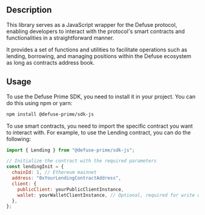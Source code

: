 ## Description

This library serves as a JavaScript wrapper for the Defuse protocol, enabling developers to interact with the protocol's smart contracts and functionalities in a straightforward manner.

It provides a set of functions and utilities to facilitate operations such as lending, borrowing, and managing positions within the Defuse ecosystem as long as contracts address book.

## Usage

To use the Defuse Prime SDK, you need to install it in your project. You can do this using npm or yarn:

```bash
npm install @defuse-prime/sdk-js
```

To use smart contracts, you need to import the specific contract you want to interact with. For example, to use the Lending contract, you can do the following:

```javascript
import { Lending } from "@defuse-prime/sdk-js";

// Initialize the contract with the required parameters
const lendingInit = {
  chainId: 1, // Ethereum mainnet
  address: "0xYourLendingContractAddress",
  client: {
    publicClient: yourPublicClientInstance,
    wallet: yourWalletClientInstance, // Optional, required for write operations
  },
};
```
